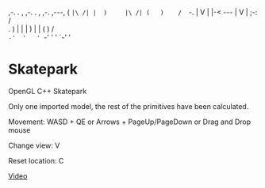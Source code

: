 
 ,-.  .   , ,-.      .   ,  ,-.  ,---, 
(   ` |\ /| |  )     |\ /| (   )    /  
 `-.  | V | |-<  --- | V |  ;-:    /   
.   ) |   | |  )     |   | (   )  /    
 `-'  '   ' `-'      '   '  `-'  '     
                                      
       
# Skatepark
OpenGL C++ Skatepark

Only one imported model, the rest of the primitives have been calculated.

Movement: WASD + QE or Arrows + PageUp/PageDown or Drag and Drop mouse

Change view: V

Reset location: C

[Video](https://www.youtube.com/watch?v=NPlIVm7E-7w)
